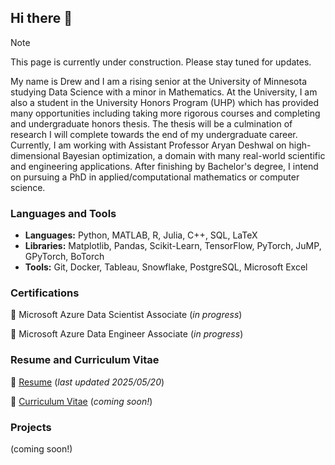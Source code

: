 ## Hi there 👋

> [!NOTE]
> This page is currently under construction. Please stay tuned for updates.

My name is Drew and I am a rising senior at the University of Minnesota studying Data Science with a minor in Mathematics. At the University, I am also a student in the University Honors Program (UHP) which has provided many opportunities including taking more rigorous courses and completing and undergraduate honors thesis. The thesis will be a culmination of research I will complete towards the end of my undergraduate career. Currently, I am working with Assistant Professor Aryan Deshwal on high-dimensional Bayesian optimization, a domain with many real-world scientific and engineering applications. After finishing by Bachelor's degree, I intend on pursuing a PhD in applied/computational mathematics or computer science.

### Languages and Tools
 * **Languages:** Python, MATLAB, R, Julia, C++, SQL, LaTeX
 * **Libraries:** Matplotlib, Pandas, Scikit-Learn, TensorFlow, PyTorch, JuMP, GPyTorch, BoTorch
 * **Tools:** Git, Docker, Tableau, Snowflake, PostgreSQL, Microsoft Excel


### Certifications
🏅 Microsoft Azure Data Scientist Associate (_in progress_)

🏅 Microsoft Azure Data Engineer Associate (_in progress_)


### Resume and Curriculum Vitae
📑 [Resume](docs/resume.pdf) (_last updated 2025/05/20_)

📑 [Curriculum Vitae](docs/cv.pdf) (_coming soon!_)


### Projects
(coming soon!)

<!--
**drewgjerstad/drewgjerstad** is a ✨ _special_ ✨ repository because its `README.md` (this file) appears on your GitHub profile.

Here are some ideas to get you started:

- 🔭 I’m currently working on ...
- 🌱 I’m currently learning ...
- 👯 I’m looking to collaborate on ...
- 🤔 I’m looking for help with ...
- 💬 Ask me about ...
- 📫 How to reach me: ...
- 😄 Pronouns: ...
- ⚡ Fun fact: ...
-->

<!--
Documentation for "Writing for GitHub Docs" available at [https://docs.github.com/en/contributing/writing-for-github-docs/using-markdown-and-liquid-in-github-docs].
-->
